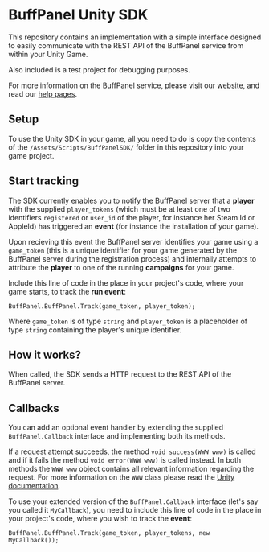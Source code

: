 # BuffPanel Unity SDK

This repository contains an implementation with a simple interface designed to easily communicate with the REST API of the BuffPanel service from within your Unity Game.

Also included is a test project for debugging purposes.

For more information on the BuffPanel service, please visit our [website](http://buffpanel.com/), and read our [help pages](http://buffpanel.com/help/introduction).

## Setup

To use the Unity SDK in your game, all you need to do is copy the contents of the `/Assets/Scripts/BuffPanelSDK/` folder in this repository into your game project.

## Start tracking

The SDK currently enables you to notify the BuffPanel server that a **player** with the supplied `player_tokens` (which must be at least one of two identifiers `registered` or `user_id` of the player, for instance her Steam Id or AppleId) has triggered an **event** (for instance the installation of your game).

Upon recieving this event the BuffPanel server identifies your game using a `game_token` (this is a unique identifier for your game generated by the BuffPanel server during the registration process) and internally attempts to attribute the **player** to one of the running **campaigns** for your game.

Include this line of code in the place in your project's code, where your game starts, to track the **run event**:

```
BuffPanel.BuffPanel.Track(game_token, player_token);
```

Where `game_token` is of type `string` and `player_token` is a placeholder of type `string` containing the player's unique identifier.

## How it works?

When called, the SDK sends a HTTP request to the REST API of the BuffPanel server.

## Callbacks

You can add an optional event handler by extending the supplied `BuffPanel.Callback` interface and implementing both its methods.

If a request attempt succeeds, the method `void success(WWW www)` is called and if it fails the method `void error(WWW www)` is called instead. In both methods the `WWW www` object contains all relevant information regarding the request. For more information on the `WWW` class please read the [Unity documentation](http://docs.unity3d.com/ScriptReference/WWW.html).

To use your extended version of the `BuffPanel.Callback` interface (let's say you called it `MyCallback`), you need to include this line of code in the place in your project's code, where you wish to track the **event**:

```
BuffPanel.BuffPanel.Track(game_token, player_tokens, new MyCallback());
```
